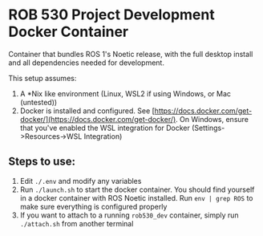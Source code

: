 # ROB 530 Project Development Docker Container

Container that bundles ROS 1's Noetic release, with the full desktop install and all dependencies needed for development.

This setup assumes:

1. A *Nix like environment (Linux, WSL2 if using Windows, or Mac (untested))
1. Docker is installed and configured. See [https://docs.docker.com/get-docker/](https://docs.docker.com/get-docker/). On Windows, ensure that you've enabled the WSL integration for Docker (Settings->Resources->WSL Integration)

## Steps to use:

1. Edit `./.env` and modify any variables
1. Run `./launch.sh` to start the docker container. You should find yourself in a docker container with ROS Noetic installed. Run `env | grep ROS` to make sure everything is configured properly
1. If you want to attach to a running `rob530_dev` container, simply run `./attach.sh` from another terminal
